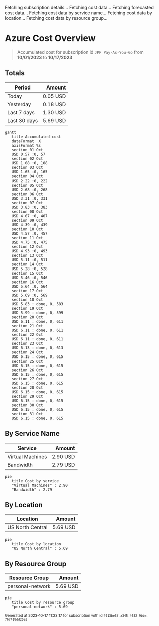 Fetching subscription details...
Fetching cost data...
Fetching forecasted cost data...
Fetching cost data by service name...
Fetching cost data by location...
Fetching cost data by resource group...
# Azure Cost Overview

> Accumulated cost for subscription id `JPF Pay-As-You-Go` from **10/01/2023** to **10/17/2023**

## Totals

|Period|Amount|
|---|---:|
|Today|0.05 USD|
|Yesterday|0.18 USD|
|Last 7 days|1.30 USD|
|Last 30 days|5.69 USD|

```mermaid
gantt
   title Accumulated cost
   dateFormat  X
   axisFormat %s
   section 01 Oct
   USD 0.57 :0, 57
   section 02 Oct
   USD 1.08 :0, 108
   section 03 Oct
   USD 1.65 :0, 165
   section 04 Oct
   USD 2.22 :0, 222
   section 05 Oct
   USD 2.68 :0, 268
   section 06 Oct
   USD 3.31 :0, 331
   section 07 Oct
   USD 3.83 :0, 383
   section 08 Oct
   USD 4.07 :0, 407
   section 09 Oct
   USD 4.39 :0, 439
   section 10 Oct
   USD 4.57 :0, 457
   section 11 Oct
   USD 4.75 :0, 475
   section 12 Oct
   USD 4.93 :0, 493
   section 13 Oct
   USD 5.11 :0, 511
   section 14 Oct
   USD 5.28 :0, 528
   section 15 Oct
   USD 5.46 :0, 546
   section 16 Oct
   USD 5.64 :0, 564
   section 17 Oct
   USD 5.69 :0, 569
   section 18 Oct
   USD 5.83 : done, 0, 583
   section 19 Oct
   USD 5.99 : done, 0, 599
   section 20 Oct
   USD 6.11 : done, 0, 611
   section 21 Oct
   USD 6.11 : done, 0, 611
   section 22 Oct
   USD 6.11 : done, 0, 611
   section 23 Oct
   USD 6.13 : done, 0, 613
   section 24 Oct
   USD 6.15 : done, 0, 615
   section 25 Oct
   USD 6.15 : done, 0, 615
   section 26 Oct
   USD 6.15 : done, 0, 615
   section 27 Oct
   USD 6.15 : done, 0, 615
   section 28 Oct
   USD 6.15 : done, 0, 615
   section 29 Oct
   USD 6.15 : done, 0, 615
   section 30 Oct
   USD 6.15 : done, 0, 615
   section 31 Oct
   USD 6.15 : done, 0, 615
```

## By Service Name

|Service|Amount|
|---|---:|
|Virtual Machines|2.90 USD|
|Bandwidth|2.79 USD|

```mermaid
pie
   title Cost by service
   "Virtual Machines" : 2.90
   "Bandwidth" : 2.79
```

## By Location

|Location|Amount|
|---|---:|
|US North Central|5.69 USD|

```mermaid
pie
   title Cost by location
   "US North Central" : 5.69
```

## By Resource Group

|Resource Group|Amount|
|---|---:|
|personal-network|5.69 USD|

```mermaid
pie
   title Cost by resource group
   "personal-network" : 5.69
```

<sup>Generated at 2023-10-17 11:23:17 for subscription with id `4913be3f-a345-4652-9bba-767418dd25e3`</sup>

